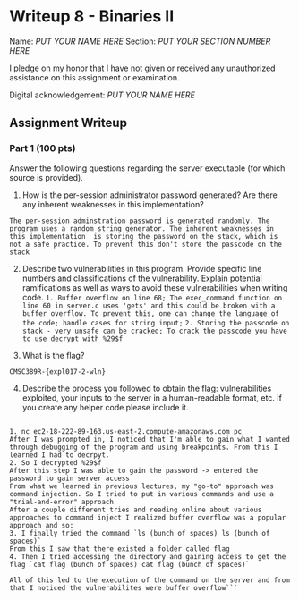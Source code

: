 # Writeup 8 - Binaries II

Name: *PUT YOUR NAME HERE*
Section: *PUT YOUR SECTION NUMBER HERE*

I pledge on my honor that I have not given or received any unauthorized assistance on this assignment or examination.

Digital acknowledgement: *PUT YOUR NAME HERE*

## Assignment Writeup

### Part 1 (100 pts)
Answer the following questions regarding the server executable (for which source is provided).

1. How is the per-session administrator password generated? Are there any inherent weaknesses in this implementation?

`The per-session adminstration password is generated randomly. The program uses a random string generator. The inherent weaknesses in this implementation  is storing the password on the stack, which is not a safe practice. To prevent this don't store the passcode on the stack`

2. Describe two vulnerabilities in this program. Provide specific line numbers and classifications of the vulnerability. Explain potential ramifications as well as ways to avoid these vulnerabilities when writing code.
`1. Buffer overflow on line 68; The exec_command function on line 60 in server.c uses 'gets' and this could be broken with a buffer overflow. To prevent this, one can change the language of the code; handle cases for string input;`
`2. Storing the passcode on stack - very unsafe can be cracked; To crack the passcode you have to use decrypt with %29$f`

3. What is the flag?

`CMSC389R-{expl017-2-wln}`

4. Describe the process you followed to obtain the flag: vulnerabilities exploited, your inputs to the server in a human-readable format, etc. If you create any helper code please include it.

```My steps to get the flag were:

1. nc ec2-18-222-89-163.us-east-2.compute-amazonaws.com pc
After I was prompted in, I noticed that I'm able to gain what I wanted through debugging of the program and using breakpoints. From this I learned I had to decrpyt. 
2. So I decrypted %29$f
After this step I was able to gain the password -> entered the password to gain server access
From what we learned in previous lectures, my "go-to" approach was command injection. So I tried to put in various commands and use a "trial-and-error" approach
After a couple different tries and reading online about various approaches to command inject I realized buffer overflow was a popular approach and so:
3. I finally tried the command `ls (bunch of spaces) ls (bunch of spaces)` 
From this I saw that there existed a folder called flag 
4. Then I tried accessing the directory and gaining access to get the flag `cat flag (bunch of spaces) cat flag (bunch of spaces)`

All of this led to the execution of the command on the server and from that I noticed the vulnerabilites were buffer overflow```



